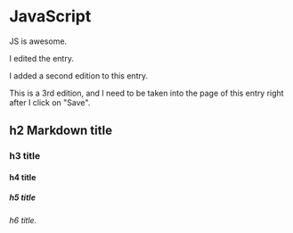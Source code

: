 # JavaScript

JS is awesome. 

I edited the entry.

I added a second edition to this entry.

This is a 3rd edition, and I need to be taken into the page of this entry right after I click on "Save".

## h2 Markdown title 

### h3 title

#### h4 title

##### h5 title

###### h6 title.